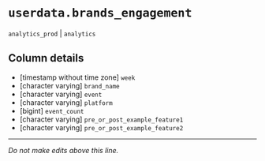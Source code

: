# `userdata.brands_engagement`
`analytics_prod` | `analytics`

## Column details
* [timestamp without time zone] `week`
* [character varying] `brand_name`
* [character varying] `event`
* [character varying] `platform`
* [bigint]    `event_count`
* [character varying] `pre_or_post_example_feature1`
* [character varying] `pre_or_post_example_feature2`

-------------------------------------------------------------------------------
*Do not make edits above this line.*
